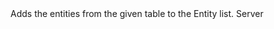 <function name="AddEntities" parent="EntityList" type="classfunc">
	<description>
		Adds the entities from the given table to the Entity list.
	</description>
	<realm>Server</realm>
	<args>
		<arg name="entities" type="table"></arg>
	</args>
</function>